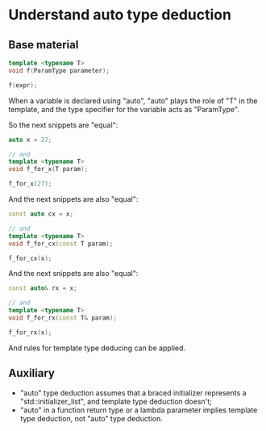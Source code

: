 Understand auto type deduction
==============================

Base material
-------------

```cpp
template <typename T> 
void f(ParamType parameter); 

f(expr); 
```

When a variable is declared using "auto", 
"auto" plays the role of "T" in the template,
and the type specifier for the variable acts as "ParamType".

So the next snippets are "equal":
```cpp
auto x = 27;

// and
template <typename T>
void f_for_x(T param);

f_for_x(27);
```

And the next snippets are also "equal":
```cpp
const auto cx = x;

// and
template <typename T>
void f_for_cx(const T param);

f_for_cx(x);
```

And the next snippets are also "equal":
```cpp
const auto& rx = x;

// and
template <typename T>
void f_for_rx(const T& param);

f_for_rx(x);
```

And rules for template type deducing can be applied.


Auxiliary
---------

- "auto" type deduction assumes that a braced initializer 
  represents a "std::initializer_list",
  and template type deduction doesn't;
- "auto" in a function return type or a lambda parameter
  implies template type deduction, not "auto" type deduction.
